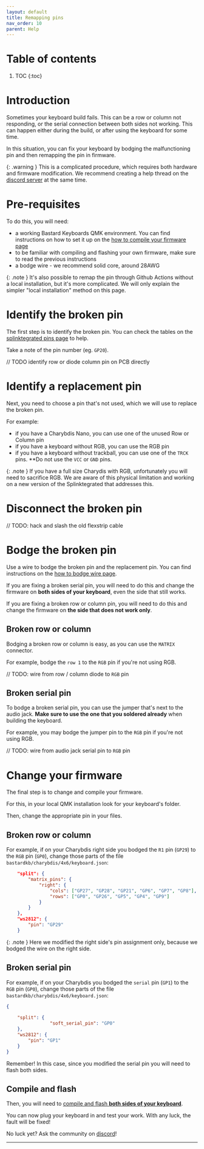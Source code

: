 ```yaml
---
layout: default
title: Remapping pins
nav_order: 10
parent: Help
---
```



# Table of contents

1. TOC
{:toc}

# Introduction

Sometimes your keyboard build fails. 
This can be a row or column not responding, or the serial connection between both sides not working.
This can happen either during the build, or after using the keyboard for some time.

In this situation, you can fix your keyboard by bodging the malfunctioning pin and then remapping the pin in firmware.

{: .warning }
This is a complicated procedure, which requires both hardware and firmware modification. We recommend creating a help thread on the [discord server][discord] at the same time.

# Pre-requisites

To do this, you will need:

- a working Bastard Keyboards QMK environment. You can find instructions on how to set it up on the [how to compile your firmware page][install]
- to be familiar with compiling and flashing your own firmware, make sure to read the previous instructions
- a bodge wire - we recommend solid core, around 28AWG

{: .note }
It's also possible to remap the pin through Github Actions without a local installation, but it's more complicated. We will only explain the simpler "local installation" method on this page.

# Identify the broken pin

The first step is to identify the broken pin. You can check the tables on the [splinktegrated pins page][pins] to help.

Take a note of the pin number (eg. `GP20`).

// TODO identify row or diode column pin on PCB directly

# Identify a replacement pin

Next, you need to choose a pin that's not used, which we will use to replace the broken pin.

For example:

- if you have a Charybdis Nano, you can use one of the unused Row or Column pin
- if you have a keyboard without RGB, you can use the RGB pin
- if you have a keyboard without trackball, you can use one of the `TRCK` pins. **Do not use the `VCC` or `GND` pins.

{: .note }
If you have a full size Charydis with RGB, unfortunately you will need to sacrifice RGB. We are aware of this physical limitation and working on a new version of the Splinktegrated that addresses this.

# Disconnect the broken pin

// TODO: hack and slash the old flexstrip cable

# Bodge the broken pin

Use a wire to bodge the broken pin and the replacement pin. You can find instructions on the [how to bodge wire page][bodge]. 

If you are fixing a broken serial pin, you will need to do this and change the firmware on **both sides of your keyboard**, even the side that still works.

If you are fixing a broken row or column pin, you will need to do this and change the firmware on **the side that does not work only**.

## Broken row or column

Bodging a broken row or column is easy, as you can use the `MATRIX` connector.

For example, bodge the `row 1` to the `RGB` pin if you're not using RGB.

// TODO: wire from row / column diode to `RGB` pin

## Broken serial pin

To bodge a broken serial pin, you can use the jumper that's next to the audio jack. **Make sure to use the one that you soldered already** when building the keyboard.

For example, you may bodge the jumper pin to the `RGB` pin if you're not using RGB.

// TODO: wire from audio jack serial pin to `RGB` pin

# Change your firmware

The final step is to change and compile your firmware.

For this, in your local QMK installation look for your keyboard's folder.

Then, change the appropriate pin in your files.

## Broken row or column

For example, if on your Charybdis right side you bodged the `R1` pin (`GP29`) to the `RGB` pin (`GP0`), change those parts of the file `bastardkb/charybdis/4x6/keyboard.json`:

```json
    "split": {
        "matrix_pins": {
            "right": {
                "cols": ["GP27", "GP28", "GP21", "GP6", "GP7", "GP8"],
                "rows": ["GP0", "GP26", "GP5", "GP4", "GP9"]
            }
        }
    },
    "ws2812": {
        "pin": "GP29"
    }
```

{: .note }
Here we modified the right side's pin assignment only, because we bodged the wire on the right side.

## Broken serial pin

For example, if on your Charybdis you bodged the `serial` pin (`GP1`) to the `RGB` pin (`GP0`), change those parts of the file `bastardkb/charybdis/4x6/keyboard.json`:

```json
{
    
    "split": {
                "soft_serial_pin": "GP0"
    },    
    "ws2812": {
        "pin": "GP1"
    }
}

```

Remember! In this case, since you modified the serial pin you will need to flash both sides.


## Compile and flash

Then, you will need to [compile and flash **both sides of your keyboard**][install].

You can now plug your keyboard in and test your work. With any luck, the fault will be fixed!

No luck yet? Ask the community on [discord][discord]!

---

[install]: {{site.baseurl}}/fw/compile-firmware.html
[bodge]: {{site.baseurl}}/help/diagnose_broken_trace.html
[pins]: {{site.baseurl}}/hw/pins.html
[bodge]: {{site.baseurl}}/help/bodge_wiring.html
[Discord]: https://www.bstkbd.com/discord
